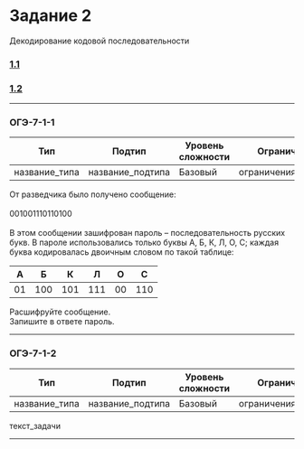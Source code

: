 # Задание 2

Декодирование кодовой последовательности

### [1.1](#ОГЭ-7-1-1)
### [1.2](#ОГЭ-7-1-2)

***

<h3 name="ОГЭ-7-1-1">ОГЭ-7-1-1<a class="anchor-link" href="ОГЭ-7-1-1"></a></h3>

| Тип | Подтип | Уровень сложности | Ограничения | Стадия |
| --- | ------ | ----------------- | ----------- | ------ |
| название_типа | название_подтипа | Базовый | ограничения_подтипа | :red_circle: |
 
От разведчика было получено сообщение: <br><br>001001110110100<br><br> В этом сообщении зашифрован пароль – последовательность русских букв. В пароле использовались только буквы А, Б, К, Л, О, С; каждая буква кодировалась двоичным словом по такой таблице: 

| А   | Б   | К   | Л   | О   | С   |
| --- | --- | --- | --- | --- | --- |
| 01  | 100 | 101 | 111 |  00 | 110 | 

Расшифруйте сообщение. <br>Запишите в ответе пароль.
 
 ***
 
 <h3 name="ОГЭ-7-1-2">ОГЭ-7-1-2<a class="anchor-link" href="ОГЭ-7-1-2"></a></h3>

| Тип | Подтип | Уровень сложности | Ограничения | Стадия |
| --- | ------ | ----------------- | ----------- | ------ |
| название_типа | название_подтипа | Базовый | ограничения_подтипа | :red_circle: |
 
 текст_задачи
 
 ***